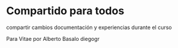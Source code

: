 # Compartido para todos

compartir cambios documentación y experiencias durante el curso

Para Vitae por Alberto Basalo
diegogr